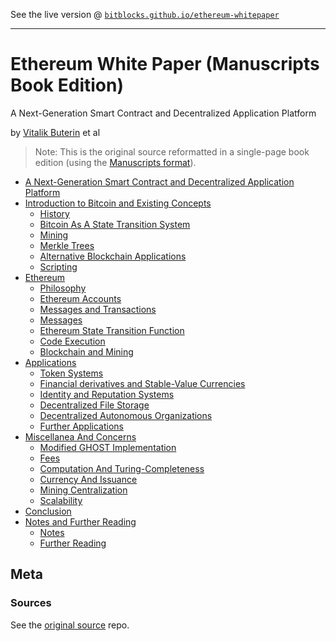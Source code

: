 See the live version @ [`bitblocks.github.io/ethereum-whitepaper`](http://bitblocks.github.io/ethereum-whitepaper)

---

# Ethereum White Paper (Manuscripts Book Edition)

A Next-Generation Smart Contract and Decentralized Application Platform

by [Vitalik Buterin](https://github.com/vbuterin) et al


> Note: This is the original source reformatted in a single-page book edition
>  (using the [Manuscripts format](http://manuscripts.github.io)).

- [A Next-Generation Smart Contract and Decentralized Application Platform](index.md)
- [Introduction to Bitcoin and Existing Concepts](intro.md)
  - [History](intro.md#history)
  - [Bitcoin As A State Transition System](intro.md#bitcoin-as-a-state-transition-system)
  - [Mining](intro.md#mining)
  - [Merkle Trees](intro.md#merkle-trees)
  - [Alternative Blockchain Applications](intro.md#alternative-blockchain-applications)
  - [Scripting](intro.md#scripting)
- [Ethereum](ethereum.md)
  - [Philosophy](ethereum.md#philosophy)
  - [Ethereum Accounts](ethereum.md#ethereum-accounts)
  - [Messages and Transactions](ethereum.md#messages-and-transactions)
  - [Messages](ethereum.md#messages)
  - [Ethereum State Transition Function](ethereum.md#ethereum-state-transition-function)
  - [Code Execution](ethereum.md#code-execution)
  - [Blockchain and Mining](ethereum.md#blockchain-and-mining)
- [Applications](#applications)
  - [Token Systems](#token-systems)
  - [Financial derivatives and Stable-Value Currencies](#financial-derivatives-and-stable-value-currencies)
  - [Identity and Reputation Systems](#identity-and-reputation-systems)
  - [Decentralized File Storage](#decentralized-file-storage)
  - [Decentralized Autonomous Organizations](#decentralized-autonomous-organizations)
  - [Further Applications](#further-applications)
- [Miscellanea And Concerns](#miscellanea-and-concerns)
  - [Modified GHOST Implementation](#modified-ghost-implementation)
  - [Fees](#fees)
  - [Computation And Turing-Completeness](#computation-and-turing-completeness)
  - [Currency And Issuance](#currency-and-issuance)
  - [Mining Centralization](#mining-centralization)
  - [Scalability](#scalability)
- [Conclusion](#conclusion)
- [Notes and Further Reading](#notes-and-further-reading)
  - [Notes](#notes)
  - [Further Reading](#further-reading)




## Meta

### Sources

See the [original source](https://github.com/ethereum/wiki/wiki/White-Paper) repo.
